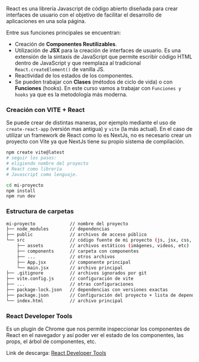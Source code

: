 React es una librería Javascript de código abierto diseñada para crear interfaces de usuario con el objetivo de facilitar el desarrollo de aplicaciones en una sola página.

Entre sus funciones principales se encuentran:

-  Creación de **Componentes Reutilizables**.
-  Utilización de **JSX** para la creación de interfaces de usuario. Es una extensión de la sintaxis de JavaScript que permite escribir código HTML dentro de JavaScript y que reemplaza al tradicional `React.createElement()` de vanilla JS.
-  Reactividad de los estados de los componentes.
-  Se pueden trabajar con **Clases** (métodos de ciclo de vida) o con **Funciones** (hooks). En este curso vamos a trabajar con `Funciones y hooks` ya que es la metodología más moderna.

### Creación con VITE + React

Se puede crear de distintas maneras, por ejemplo mediante el uso de `create-react-app` (versión mas antigua) y `vite` (la más actual).
En el caso de utilizar un framework de React como lo es NextJs, no es necesario crear un proyecto con Vite ya que NextJs tiene su propio sistema de compilación.

```bash
npm create vite@latest
# seguir los pasos:
# eligiendo nombre del proyecto
# React como librería
# Javascript como lenguaje.

cd mi-proyecto
npm install
npm run dev
```

### Estructura de carpetas

```bash
mi-proyecto             // nombre del proyecto
├── node_modules        // dependencias
├── public              // archivos de acceso público
└── src                 // código fuente de mi proyecto (js, jsx, css, etc)
    ├── assets          // archivos estáticos (imágenes, videos, etc)
    ├── components      // carpeta con componentes
    ├── ...             // otros archivos
    ├── App.jsx         // componente principal
    └── main.jsx        // archivo principal
├── .gitignore          // archivos ignorados por git
├── vite.config.js      // configuración de vite
├── ...                 // otras configuraciones
├── package-lock.json   // dependencias con versiones exactas
├── package.json        // Configuración del proyecto + lista de dependencias
└── index.html          // archivo principal
```

### React Developer Tools

Es un plugin de Chrome que nos permite inspeccionar los componentes de React en el navegador y así poder ver el estado de los componentes, las props, el árbol de componentes, etc.

Link de descarga: [React Developer Tools](https://chromewebstore.google.com/detail/react-developer-tools/fmkadmapgofadopljbjfkapdkoienihi)
